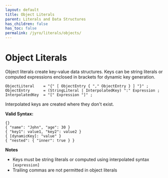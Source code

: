 ```yaml
---
layout: default
title: Object Literals
parent: Literals and Data Structures
has_children: false
has_toc: false
permalink: /jyro/literals/objects/
---
```


# Object Literals

Object literals create key-value data structures. Keys can be string literals or computed expressions enclosed in brackets for dynamic key generation.

```
ObjectLiteral    = "{" [ ObjectEntry { "," ObjectEntry } ] "}" ;
ObjectEntry      = (StringLiteral | InterpolatedKey) ":" Expression ;
InterpolatedKey  = "[" Expression "]" ;
```

Interpolated keys are created where they don't exist.

**Valid Syntax:**
```jyro
{}
{ "name": "John", "age": 30 }
{ "key1": value1, "key2": value2 }
{ [dynamicKey]: "value" }
{ "nested": { "inner": true } }
```

**Notes**
- Keys must be string literals or computed using interpolated syntax `[expression]`
- Trailing commas are not permitted in object literals